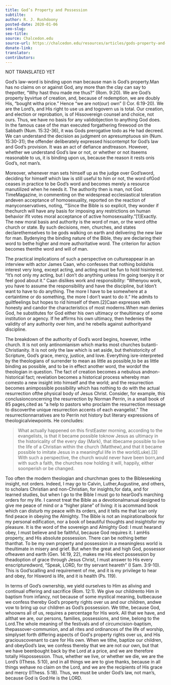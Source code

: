 ```yaml
---
title: God’s Property and Possession
subtilte:
author: R. J. Rushdoony
posted-date: 2020-01-06
seo-slug:
seo-title:
source: Chalcedon.edu
source-url: https://chalcedon.edu/resources/articles/gods-property-and-possession
donate-link: 
translator:
contributors:
---
```

NOT TRANSLATED YET

God’s law-word is binding upon man because man is God’s property.Man has no claims on or against God, any more than the clay can say to thepotter, “Why hast thou made me thus?” (Rom. 9:20). We are God’s property byvirtue of creation, and, because of redemption, we are doubly His, “bought witha price.” Hence “we are not(our) own” (I Cor. 6:19-20). We are the Lord’s, and His right to use us and togovern us is total. Our creation, and election or reprobation, is of Hissovereign counsel and choice, not ours. Thus, we have no basis for any validobjection to anything God does. In the famous case of the man executed forgathering firewood on the Sabbath (Num. 15:32-36), it was Gods prerogative todo as He had decreed. We can understand the decision as judgment on apresumptuous sin (Num. 15:30-31); the offender deliberately expressed hiscontempt for God’s law and God’s provision. It was an act of defiance andtreason. However, whether we understand God’s law or not, or whether or not itseems reasonable to us, it is binding upon us, because the reason it rests onis God’s, not man’s.

Moreover, whenever man sets himself up as the judge over God’sword, deciding for himself which law is still useful to him or not, the word ofGod ceases in practice to be God’s word and becomes merely a resource manutilized when he needs it. The authority then is man, not God. TimeMagazine, in commenting on the widespread ecclesiastical toleration andeven acceptance of homosexuality, reported on the reaction of manyconservatives, noting, ‘”Since the Bible is so explicit, they wonder if thechurch will have any basis for imposing any restrictions on human behavior ifit votes moral acceptance of active homosexuality.”[1]Exactly. The new moral basis and authority is the word of man, or the word ofthe church or state. By such decisions, men, churches, and states declarethemselves to be gods walking on earth and delivering the new law for man. Bydenying the binding nature of the Bible, they are declaring their word to bethe higher and more authoritative word. The criterion for action becomes thenthe word and will of man.

The practical implications of such a perspective on cultureappear in an interview with actor James Caan, who confesses that nothing boldshis interest very long, except acting, and acting must be fun to hold hisinterest. “It’s not only my acting, but I don’t do anything unless I’m going toenjoy it or feel good about it.” Caan dislikes work and responsibility: “Whenyou work, you have to assume the responsibility and have the discipline, but Idon’t want to have to do anything. The more I have to be somewhere at a certaintime or do something, the more I don’t want to do it.” He admits to guiltfeelings but hopes to rid himself of them.[2]Caan expresses with honesty and candor the characteristics of most moderns.When man denies God, he substitutes for God either his own ultimacy or theultimacy of some institution or agency. If he affirms his own ultimacy, then hedenies the validity of any authority over him, and he rebells against authorityand discipline.

The breakdown of the authority of God’s word begins, however, inthe church. It is not only antinomianism which marks most churches butanti-Christianity. It is not only the law which is set aside, but thehistoricity of Scripture, God’s grace, mercy, justice, and love. Everything isre-interpreted by the theologians of surrender to mean as little as possible,to be as little binding as possible, and to be in effect another word, the wordof the theologian in question. The fact of creation becomes a nebulous andnon-historical fact; revelation becomes a historical process whereby man comesto a new insight into himself and the world; and the resurrection becomes animpossible possibility which has nothing to do with the actual resurrection ofthe physical body of Jesus Christ. Consider, for example, this conclusionconcerning the resurrection by Norman Perrin, in a small book of 85 pages,cited as “a help to pastors who proclaim the resurrection message to discoverthe unique resurrection accents of each evangelist.” The resurrectionnarratives are to Perrin not history but literary expressions of theologicalviewpoints. He concludes:

> What actually happened on this firstEaster morning, according to the evangelists, is that it became possible toknow Jesus as ultimacy in the historicality of the every day (Mark), that itbecame possible to live the life of a Christian within the church (Matthew),and that it became possible to imitate Jesus in a meaningful life in the world(Luke).[3]
With such a perspective, the church would never have been born,and with such a faith, the churches now holding it will, happily, either soonperish or be changed.

Too often the modern theologian and churchman goes to the Bibleseeking insight, not orders. Indeed, I may go to Calvin, Luther,Augustine, and others, to scholars Christian and non-Christian, for insights,for data, and for learned studies, but when I go to the Bible I must go to hearGod’s marching orders for my life. I cannot treat the Bible as a devotionalmanual designed to give me peace of mind or a “higher plane” of living: it is acommand book which can disturb my peace with its orders, and it tells me that Ican only find peace in obeying the Almighty. The Bible is not an inspirationalbook for my personal edification, nor a book of beautiful thoughts and insightsfor my pleasure. It is the word of the sovereign and Almighty God: I must hearand obey, I must believe and be faithful, because God requires it. I amHis property, and His absolute possession. There can be nothing better thanthat. To be my own property and possession in a meaningless world is theultimate in misery and grief. But when the great and high God, possessor ofheaven and earth (Gen. 14:19, 22), makes me His elect possession by theadoption of grace through Jesus Christ, I must answer to His every enscripturedword, “Speak, LORD, for thy servant heareth” (I Sam. 3:9-10). This is God’scalling and requirement of me, and it is my privilege to hear and obey, for Hisword is life, and it is health (Ps. 119).

In terms of God’s ownership, we yield ourselves to Him as aliving and continual offering and sacrifice (Rom. 12:1). We give our childrento Him in baptism from infancy, not because of some mystical meaning, butbecause we confess thereby God’s property rights over us and our children, andwe vow to bring up our children as God’s possession. We tithe, because God, whoowns all of us, requires a percentage for His work. All that we have, and allthat we are, our persons, families, possessions, and time, belong to the Lord.The whole meaning of the festivals and of circumcision-baptism, thepassover-communion, and all rites and ordinances of the life of worship, simplyset forth differing aspects of God's property rights over us, and His graciouscovenant to care for His own. When we tithe, baptize our children, and obeyGod’s law, we confess thereby that we are not our own, but that we have beenbought back by the Lord at a price, and we are therefore totally Hispossession. Thus, whether we live, or whether we die, we are the Lord’s (IThess. 5:10), and in all things we are to give thanks, because in all things wehave no claim on the Lord, and we are the recipients of His grace and mercy (IThess. 5:18). Thus, we must be under God’s law, not man’s, because God is God:He is the LORD.
